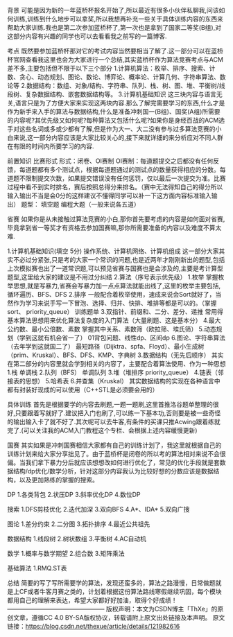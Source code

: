 背景
可能是因为新的一年蓝桥杯报名开始了,所以最近有很多小伙伴私聊我,问该如何训练,训练到什么地步可以拿奖,所以我想再补充一些关于具体训练内容的东西来帮助大家训练.我也是第二次参加蓝桥杯了,第一次也是拿到了国家二等奖(B组),对这部分内容有兴趣的同学也可以去看看我之前写的一篇博客.

考点
既然要参加蓝桥杯那对它的考试内容当然要相当了解了.这一部分可以在蓝桥杯官网查看我这里也会为大家进行一个总结,其实蓝桥杯作为算法竞赛考点与ACM差不多,主要包括但不限于以下三个部分
1.计算机算法：枚举、排序、搜索、计数、贪心、动态规划、图论、数论、博弈论、概率论、计算几何、字符串算法、数论等
2.数据结构：数组、对象/结构、字符串、队列、栈、树、图、堆、平衡树/线段树、复杂数据结构、嵌套数据结构等。
3.计算机基础知识
这三块内容与语言无关,语言只是为了方便大家来实现这两块内容.那么了解完需要学习的东西,什么才是作为新手来入手的算法与数据结构,什么是准备冲刺国一(B组)、国奖(A组)所需要的内容呢?其优先级又如何呢?每种算法又包括什么呢?如果你是身经百战的ACM选手对这些名词或多或少都有了解,但是作为大一、大二没有参与过多算法竞赛的小白来说,这一部分内容应该是大家比较关心的,接下来就详细的来分析应对不同人群在有限的时间内所要学习的内容.

前置知识
比赛形式
形式：闭卷、OI赛制
OI赛制：每道题提交之后都没有任何反馈，每道题都有多个测试点，根据每道题通过的测试点的数量获得相应的分数。每道题不限制提交次数，如果提交错误没有任何惩罚，仅以最后一次提交为准。比赛过程中看不到实时排名，赛后按照总得分来排名。（赛中无法得知自己的得分所以输入输出不当是会0分的这样建议不懂得同学可以补一下这方面内容标准输入输出）
题型：
填空题
编程大题（一般来说各五道）

省赛
如果你是从未接触过算法竞赛的小白,那你首先要考虑的内容是如何面对省赛,毕竟拿到省一等奖才有资格去参加国赛嘛,那你所需要准备的内容以及难度不算太难.

1.计算机基础知识(填空 5分)
操作系统、计算机网络、计算机组成
这一部分大家其实不必过分紧张,只是考的大家一个常识的问题,也是近两年才刚刚新出的题型,包括上次模拟赛也出了一道常识题,可以预见省赛与国赛也是会涉及的,主要是考计算型题型,这里给大家的建议是不用过分纠结
2.算法（序号表示优先级）
1.枚举
掌握枚举思想,就是写暴力,省赛会写暴力加一点点算法就能出线了,这里的枚举主要包括,循环遍历、BFS、DFS
2.排序
一般配合着枚举使用，速成来说会Sort就好了，当然作为学习来说手写一下冒泡、选择、归并、快排、堆排等都是可以的。（掌握sort、 priority_queue）
训练题单
3.双指针、前缀和、二分、差分、递推
常用得基本算法思想用来优化算法复杂度的入门算法（大量刷题、这是基本分）
4.最大公约数、最小公倍数、素数
掌握其中关系、素数筛（欧拉筛、埃氏筛）
5.动态规划（学到这就有机会省一了）
01背包问题、线性dp、区间dp
6.图论、字符串算法（去年学到这就国二了）
最短路径（Dijktra、spfa、Floyd）、最小生成树（prim、Kruskal）、BFS、DFS、KMP、字典树
3.数据结构（无先后顺序）
其实在第二部分的内容里就会学到相关的内容了，主要配合着算法使用、作为一种思想
1.栈
单调栈
2.队列（BFS）
单调队列
3.堆（堆排序 priority_queue）
4.链表（邻接表的思想）
5.哈希表
6.并查集（Kruskal）
其实数据结构的实现在各种语言中都有封装好现成的可以使用（C++STL是必须要会用的）

具体训练
首先是根据要学的内容去刷题,一题一题刷,这里首推洛谷题单整理的很好,只要跟着写就好了.建议把入门也刷了,可以练一下基本功,否则要是被一些奇怪的输出输入卡了就不好了.其次呢可以去牛客,有条件的买课只推Acwing跟着练就完了.(可以关注我的ACM入门教程这个专栏、会根据上述内容缓慢更新)

国赛
其实如果是冲刺国赛相信大家都有自己的训练计划了，我这里就根据自己的训练计划来给大家分享拙见了。由于蓝桥杯是闭卷的所以考的算法相对来说不会很偏。当我们拿下暴力分后就应该想想改如何进行优化了，常见的优化手段就是套数据结构/dp优化/数学分析，针对这部分内容我认为比较好想的分数应该是数据结构，以及更加熟练的掌握的搜索。

DP
1.各类背包
2.状压DP
3.斜率优化DP
4.数位DP

搜索
1.DFS剪枝优化
2.迭代加深
3.双向BFS
4.A*、IDA*
5.双向广搜

图论
1.差分约束
2.二分图
3.拓扑排序
4.最近公共祖先

数据结构
1.线段树
2.树状数组
3.平衡树
4.AC自动机

数学
1.概率与数学期望
2.组合数
3.矩阵乘法

基础算法
1.RMQ.ST表

总结
简要的写了写所需要学的算法，发现还蛮多的，算法之路漫慢，日常做题就是上CF或者牛客月赛之类的，计划着根据这份算法路线寒假继续巩固，每个模块都用自己的理解来表达，希望大家都好好加油，取得个好成绩！
————————————————
版权声明：本文为CSDN博主「ThXe」的原创文章，遵循CC 4.0 BY-SA版权协议，转载请附上原文出处链接及本声明。
原文链接：https://blog.csdn.net/thexue/article/details/121982616